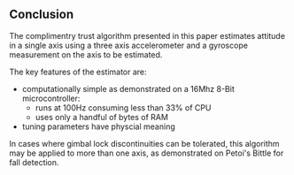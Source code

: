 ## Conclusion

The complimentry trust algorithm presented in this paper estimates attitude in a single axis using a three axis accelerometer and a gyroscope measurement on the axis to be estimated.

The key features of the estimator are:

* computationally simple as demonstrated on a 16Mhz 8-Bit microcontroller:
  * runs at 100Hz consuming less than 33% of CPU
  * uses only a handful of bytes of RAM
* tuning parameters have physcial meaning

In cases where gimbal lock discontinuities can be tolerated, this algorithm may be applied to more than one axis, as demonstrated on Petoi's Bittle for fall detection.
